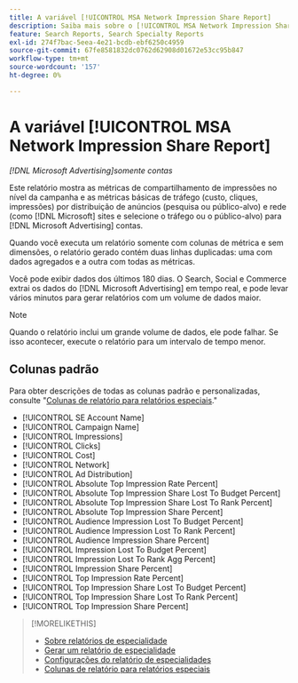 ```yaml
---
title: A variável [!UICONTROL MSA Network Impression Share Report]
description: Saiba mais sobre o [!UICONTROL MSA Network Impression Share Report].
feature: Search Reports, Search Specialty Reports
exl-id: 274f7bac-5eea-4e21-bcdb-ebf6250c4959
source-git-commit: 67fe8581832dc0762d62908d01672e53cc95b847
workflow-type: tm+mt
source-wordcount: '157'
ht-degree: 0%

---
```


# A variável [!UICONTROL MSA Network Impression Share Report]

*[!DNL Microsoft Advertising]somente contas*

Este relatório mostra as métricas de compartilhamento de impressões no nível da campanha e as métricas básicas de tráfego (custo, cliques, impressões) por distribuição de anúncios (pesquisa ou público-alvo) e rede (como [!DNL Microsoft] sites e selecione o tráfego ou o público-alvo) para [!DNL Microsoft Advertising] contas.

Quando você executa um relatório somente com colunas de métrica e sem dimensões, o relatório gerado contém duas linhas duplicadas: uma com dados agregados e a outra com todas as métricas.

Você pode exibir dados dos últimos 180 dias. O Search, Social e Commerce extrai os dados do [!DNL Microsoft Advertising] em tempo real, e pode levar vários minutos para gerar relatórios com um volume de dados maior.

>[!NOTE]
>
>Quando o relatório inclui um grande volume de dados, ele pode falhar. Se isso acontecer, execute o relatório para um intervalo de tempo menor.

## Colunas padrão

Para obter descrições de todas as colunas padrão e personalizadas, consulte &quot;[Colunas de relatório para relatórios especiais](specialty-report-columns.md).&quot;

* [!UICONTROL SE Account Name]
* [!UICONTROL Campaign Name]
* [!UICONTROL Impressions]
* [!UICONTROL Clicks]
* [!UICONTROL Cost]
* [!UICONTROL Network]
* [!UICONTROL Ad Distribution]
* [!UICONTROL Absolute Top Impression Rate Percent]
* [!UICONTROL Absolute Top Impression Share Lost To Budget Percent]
* [!UICONTROL Absolute Top Impression Share Lost To Rank Percent]
* [!UICONTROL Absolute Top Impression Share Percent]
* [!UICONTROL Audience Impression Lost To Budget Percent]
* [!UICONTROL Audience Impression Lost To Rank Percent]
* [!UICONTROL Audience Impression Share Percent]
* [!UICONTROL Impression Lost To Budget Percent]
* [!UICONTROL Impression Lost To Rank Agg Percent]
* [!UICONTROL Impression Share Percent]
* [!UICONTROL Top Impression Rate Percent]
* [!UICONTROL Top Impression Share Lost To Budget Percent]
* [!UICONTROL Top Impression Share Lost To Rank Percent]
* [!UICONTROL Top Impression Share Percent]

>[!MORELIKETHIS]
>
>* [Sobre relatórios de especialidade](specialty-report-about.md)
>* [Gerar um relatório de especialidade](specialty-report-generate.md)
>* [Configurações do relatório de especialidades](specialty-report-settings.md)
>* [Colunas de relatório para relatórios especiais](specialty-report-columns.md)
